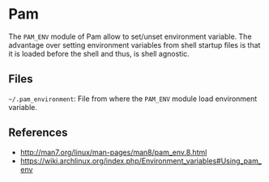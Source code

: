 # Pam

The `PAM_ENV` module of Pam allow to set/unset environment variable. The
advantage over setting environment variables from shell startup files is that
it is loaded before the shell and thus, is shell agnostic.

## Files

`~/.pam_environment`: File from where the `PAM_ENV` module load environment
variable.

## References

* <http://man7.org/linux/man-pages/man8/pam_env.8.html>
* <https://wiki.archlinux.org/index.php/Environment_variables#Using_pam_env>
